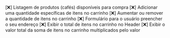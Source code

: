 [❌] Listagem de produtos (cafés) disponíveis para compra
[❌] Adicionar uma quantidade específicas de itens no carrinho
[❌] Aumentar ou remover a quantidade de itens no carrinho
[❌] Formulário para o usuário preencher o seu endereço
[❌] Exibir o total de itens no carrinho no Header
[❌] Exibir o valor total da soma de itens no carrinho multiplicados pelo valor